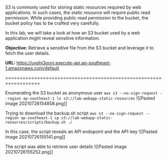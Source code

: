 S3 is commonly used for storing static resources required by web applications. In such cases, the static resource will require public read permission. While providing public read permission to the bucket, the bucket policy has to be crafted very carefully.

In this lab, we will take a look at how an S3 bucket used by a web application might reveal sensitive information.  

**Objective:** Retrieve a sensitive file from the S3 bucket and leverage it to fetch the user details.   

**URL:** https://uyphi3oonj.execute-api.ap-southeast-1.amazonaws.com/default

==================================================================

Enumerating the S3 bucket as anonymous user
`aws s3 --no-sign-request --region ap-southeast-1 ls s3://lab-webapp-static-resources`
![[Pasted image 20210726154858.png]]

Trying to download the backup.sh script
`aws s3 --no-sign-request --region ap-southeast-1 cp s3://lab-webapp-static-resources/scripts/backup.sh ./`

In this case, the script reveals an API endopoint and the API-key
![[Pasted image 20210726155141.png]]

The script was able to retrieve user details
![[Pasted image 20210726155252.png]]


